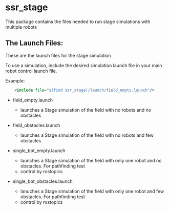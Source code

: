 # ssr_stage

This package contains the files needed to run stage simulations with multiple robots

## The Launch Files:
These are the launch files for the stage simulation

To use a simulation, include the desired simulation launch file in your main robot control launch file.

Example:
```xml
    <include file="$(find ssr_stage)/launch/field_empty.launch"/>
```
* field\_empty.launch
	* launches a Stage simulation of the field with no robots and no obstacles

* field\_obstacles.launch
	* launches a Stage simulation of the field with no robots and few obstacles

* single\_bot\_empty.launch
	* launches a Stage simulation of the field with only one robot and no obstacles. For pathfinding test
	* control by rostopics

* single\_bot\_obstacles.launch
	* lanuches a Stage simulation of the field with only one robot and few obstacles. For pathfinding test
	* control by rostopics
